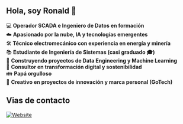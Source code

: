 ## Hola, soy Ronald 👋  

:computer: **Operador SCADA e Ingeniero de Datos en formación**  
:cloud: **Apasionado por la nube, IA y tecnologías emergentes**  
:hammer_and_wrench: **Técnico electromecánico con experiencia en energía y minería**  
:books: **Estudiante de Ingeniería de Sistemas (casi graduado 🎓)**  
:rocket: **Construyendo proyectos de Data Engineering y Machine Learning**  
:briefcase: **Consultor en transformación digital y sostenibilidad**  
:family: **Papá orgulloso**  
:art: **Creativo en proyectos de innovación y marca personal (GoTech)**  

## Vias de contacto
[![Website](https://img.shields.io/website?url=https%3A%2F%2Fwww.linkedin.com%2Ffeed%2F&up_message=Linkedin&up_color=blue)](https://www.linkedin.com/feed/)